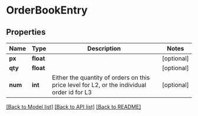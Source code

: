 # OrderBookEntry

## Properties
Name | Type | Description | Notes
------------ | ------------- | ------------- | -------------
**px** | **float** |  | [optional] 
**qty** | **float** |  | [optional] 
**num** | **int** | Either the quantity of orders on this price level for L2, or the individual order id for L3 | [optional] 

[[Back to Model list]](../README.md#documentation-for-models) [[Back to API list]](../README.md#documentation-for-api-endpoints) [[Back to README]](../README.md)


